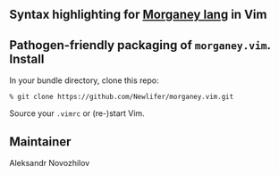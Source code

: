 Syntax highlighting for [Morganey lang](https://github.com/morganey-lang/Morganey) in Vim
-----------------------------------

Pathogen-friendly packaging of `morganey.vim`.
Install
-------

In your bundle directory, clone this repo:

    % git clone https://github.com/Newlifer/morganey.vim.git

Source your `.vimrc` or (re-)start Vim.

Maintainer
----------

Aleksandr Novozhilov
